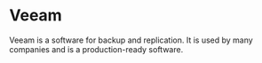 # Veeam

Veeam is a software for backup and replication. It is used by many companies and is a production-ready software.
